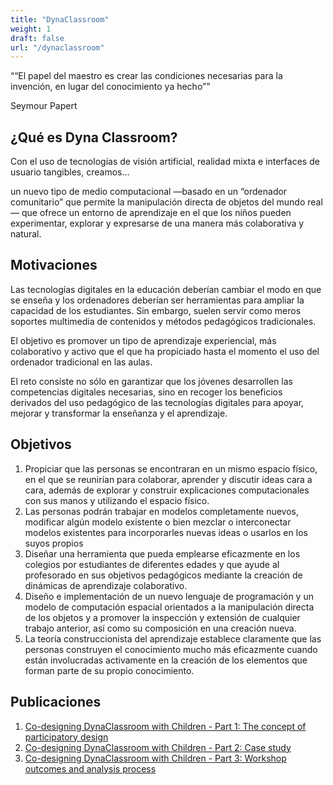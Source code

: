```yaml
---
title: "DynaClassroom"
weight: 1
draft: false
url: "/dynaclassroom"
---
```


<main>
        <section class="ooo-welcome" id="welcome">
            <div class="ooo-content">
                <div>
                    <q>“El papel del maestro es crear las condiciones necesarias para la invención, en lugar del conocimiento ya hecho”</q>
                    <p class="ooo-signature">Seymour Papert</p>
                </div>
            </div>
        </section>
        <section class="ooo-what-is" id="what">
            <div class="ooo-content">
                <div>
                    <h2>¿Qué es Dyna Classroom?</h2>
                    <p class="ooo-summary">Con el uso de tecnologías de visión artificial, realidad mixta e interfaces de usuario tangibles, creamos… </p>
                    <p>un nuevo tipo de medio computacional —basado en un “ordenador comunitario” que permite la manipulación directa de objetos del mundo real— que ofrece un entorno de aprendizaje en el que los niños pueden experimentar, explorar y expresarse de una manera más colaborativa y natural.</p>
                </div>
            </div>
        </section>
        <section class="ooo-motivations" id="motivations">
            <div class="ooo-content">
                <h2>Motivaciones</h2>
                <div>
                    <div class="ooo-columns">
                        <p>Las tecnologías digitales en la educación deberían cambiar el modo en que se enseña y los ordenadores deberían ser herramientas para ampliar la capacidad de los estudiantes. Sin embargo, suelen servir como meros soportes multimedia de contenidos y métodos pedagógicos tradicionales. </p>
                        <p>El objetivo es promover un tipo de aprendizaje experiencial, más colaborativo y activo que el que ha propiciado hasta el momento el uso del ordenador tradicional en las aulas. </p>
                        <p>El reto consiste no sólo en garantizar que los jóvenes desarrollen las competencias digitales necesarias, sino en recoger los beneficios derivados del uso pedagógico de las tecnologías digitales para apoyar, mejorar y transformar la enseñanza y el aprendizaje.</p>
                    </div>
                </div>
            </div>
        </section>
        <section class="ooo-objectives" id="objectives">
            <div class="ooo-content">
                <h2>Objetivos</h2>
                <ol>
                    <li>Propiciar que las personas se encontraran en un mismo espacio físico, en el que se reunirían para colaborar, aprender y discutir ideas cara a cara, además de explorar y construir explicaciones computacionales con sus manos y utilizando el espacio físico.</li>
                    <li>Las personas podrán trabajar en modelos completamente nuevos, modificar algún modelo existente o bien mezclar o interconectar modelos existentes para incorporarles nuevas ideas o usarlos en los suyos propios</li>
                    <li>Diseñar una herramienta que pueda emplearse eficazmente en los colegios por estudiantes de diferentes edades y que ayude al profesorado en sus objetivos pedagógicos mediante la creación de dinámicas de aprendizaje colaborativo.</li>
                    <li>Diseño e implementación de un nuevo lenguaje de programación y un modelo de computación espacial orientados a la manipulación directa de los objetos y a promover la inspección y extensión de cualquier trabajo anterior, así como su composición en una creación nueva.</li>
                    <li>La teoría construccionista del aprendizaje establece claramente que las personas construyen el conocimiento mucho más eficazmente cuando están involucradas activamente en la creación de los elementos que forman parte de su propio conocimiento.</li>
                </ol>
            </div>
        </section>
        <section class="ooo-publications" id="publications">
            <div class="ooo-content">
                <h2>Publicaciones</h2>
                <ol>
                    <li><a href="https://osoco.es/thoughts/2023/04/co-designing-dynaclassroom-with-children-part-1/" target="_blank">Co-designing DynaClassroom with Children - Part 1: The concept of participatory design</a></li>
                    <li><a href="https://osoco.es/thoughts/2023/04/co-designing-dynaclassroom-with-children-part-2/" target="_blank">Co-designing DynaClassroom with Children - Part 2: Case study</a></li>
                    <li><a href="https://osoco.es/thoughts/2023/04/co-designing-dynaclassroom-with-children-part-3/" target="_blank">Co-designing DynaClassroom with Children - Part 3: Workshop outcomes and analysis process</a></li>
                </ol>
            </div>
        </section>
    </main>


